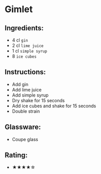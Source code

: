 # Gimlet

## Ingredients:
- 4 cl `gin`
- 2 cl `lime juice`
- 1 cl `simple syrup`
- 8 `ice cubes`

## Instructions:
- Add gin
- Add lime juice
- Add simple syrup
- Dry shake for 15 seconds
- Add ice cubes and shake for 15 seconds
- Double strain

## Glassware:
- Coupe glass

## Rating:
- ★★★★☆